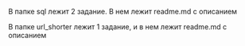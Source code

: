 В папке sql лежит 2 задание. В нем лежит readme.md с описанием 

В папке url_shorter лежит 1 задание, и в нем лежит readme.md с описанием 